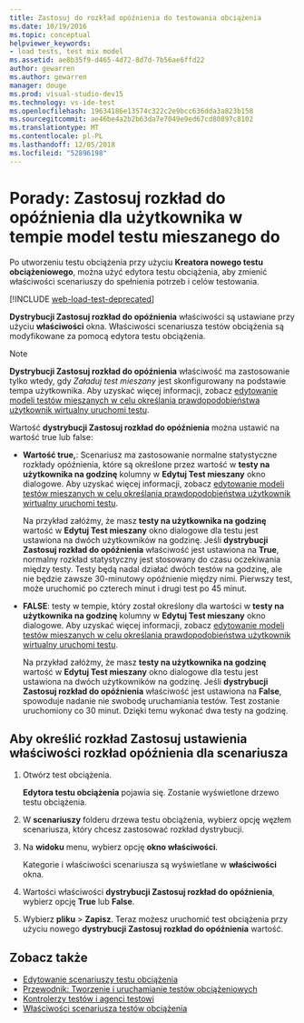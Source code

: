 ```yaml
---
title: Zastosuj do rozkład opóźnienia do testowania obciążenia
ms.date: 10/19/2016
ms.topic: conceptual
helpviewer_keywords:
- load tests, test mix model
ms.assetid: ae8b35f9-d465-4d72-8d7d-7b56ae6ffd22
author: gewarren
ms.author: gewarren
manager: douge
ms.prod: visual-studio-dev15
ms.technology: vs-ide-test
ms.openlocfilehash: 19634186e13574c322c2e9bcc636dda3a823b158
ms.sourcegitcommit: ae46be4a2b2b63da7e7049e9ed67cd80897c8102
ms.translationtype: MT
ms.contentlocale: pl-PL
ms.lasthandoff: 12/05/2018
ms.locfileid: "52896198"
---
```

# <a name="how-to-apply-distribution-to-pacing-delay-for-a-user-pace-test-mix-model"></a>Porady: Zastosuj rozkład do opóźnienia dla użytkownika w tempie model testu mieszanego do

Po utworzeniu testu obciążenia przy użyciu **Kreatora nowego testu obciążeniowego**, można użyć edytora testu obciążenia, aby zmienić właściwości scenariuszy do spełnienia potrzeb i celów testowania.

[!INCLUDE [web-load-test-deprecated](includes/web-load-test-deprecated.md)]

**Dystrybucji Zastosuj rozkład do opóźnienia** właściwości są ustawiane przy użyciu **właściwości** okna. Właściwości scenariusza testów obciążenia są modyfikowane za pomocą edytora testu obciążenia.

> [!NOTE]
> **Dystrybucji Zastosuj rozkład do opóźnienia** właściwość ma zastosowanie tylko wtedy, gdy *Załaduj test mieszany* jest skonfigurowany na podstawie tempa użytkownika. Aby uzyskać więcej informacji, zobacz [edytowanie modeli testów mieszanych w celu określania prawdopodobieństwa użytkownik wirtualny uruchomi testu](../test/edit-test-mix-models-to-specify-the-probability-of-a-virtual-user-running-a-test.md).

Wartość **dystrybucji Zastosuj rozkład do opóźnienia** można ustawić na wartość true lub false:

- **Wartość true,**: Scenariusz ma zastosowanie normalne statystyczne rozkłady opóźnienia, które są określone przez wartość w **testy na użytkownika na godzinę** kolumny w **Edytuj Test mieszany** okno dialogowe. Aby uzyskać więcej informacji, zobacz [edytowanie modeli testów mieszanych w celu określania prawdopodobieństwa użytkownik wirtualny uruchomi testu](../test/edit-test-mix-models-to-specify-the-probability-of-a-virtual-user-running-a-test.md).

     Na przykład załóżmy, że masz **testy na użytkownika na godzinę** wartość w **Edytuj Test mieszany** okno dialogowe dla testu jest ustawiona na dwóch użytkowników na godzinę. Jeśli **dystrybucji Zastosuj rozkład do opóźnienia** właściwość jest ustawiona na **True**, normalny rozkład statystyczny jest stosowany do czasu oczekiwania między testy. Testy będą nadal działać dwóch testów na godzinę, ale nie będzie zawsze 30-minutowy opóźnienie między nimi. Pierwszy test, może uruchomić po czterech minut i drugi test po 45 minut.

- **FALSE**: testy w tempie, który został określony dla wartości w **testy na użytkownika na godzinę** kolumny w **Edytuj Test mieszany** okno dialogowe. Aby uzyskać więcej informacji, zobacz [edytowanie modeli testów mieszanych w celu określania prawdopodobieństwa użytkownik wirtualny uruchomi testu](../test/edit-test-mix-models-to-specify-the-probability-of-a-virtual-user-running-a-test.md).

     Na przykład załóżmy, że masz **testy na użytkownika na godzinę** wartość w **Edytuj Test mieszany** okno dialogowe dla testu jest ustawiona na dwóch użytkowników na godzinę. Jeśli **dystrybucji Zastosuj rozkład do opóźnienia** właściwość jest ustawiona na **False**, spowoduje nadanie nie swobodę uruchamiania testów. Test zostanie uruchomiony co 30 minut. Dzięki temu wykonać dwa testy na godzinę.

## <a name="to-specify-the-apply-distribution-to-pacing-delay-property-setting-for-a-scenario"></a>Aby określić rozkład Zastosuj ustawienia właściwości rozkład opóźnienia dla scenariusza

1. Otwórz test obciążenia.

   **Edytora testu obciążenia** pojawia się. Zostanie wyświetlone drzewo testu obciążenia.

2. W **scenariuszy** folderu drzewa testu obciążenia, wybierz opcję węzłem scenariusza, który chcesz zastosować rozkład dystrybucji.

3. Na **widoku** menu, wybierz opcję **okno właściwości**.

   Kategorie i właściwości scenariusza są wyświetlane w **właściwości** okna.

4. Wartości właściwości **dystrybucji Zastosuj rozkład do opóźnienia**, wybierz opcję **True** lub **False**.

5. Wybierz **pliku** > **Zapisz**. Teraz możesz uruchomić test obciążenia przy użyciu nowego **dystrybucji Zastosuj rozkład do opóźnienia** wartość.

## <a name="see-also"></a>Zobacz także

- [Edytowanie scenariuszy testu obciążenia](../test/edit-load-test-scenarios.md)
- [Przewodnik: Tworzenie i uruchamianie testów obciążeniowych](../test/walkthrough-create-and-run-a-load-test.md)
- [Kontrolerzy testów i agenci testowi](configure-test-agents-and-controllers-for-load-tests.md)
- [Właściwości scenariusza testów obciążenia](../test/load-test-scenario-properties.md)